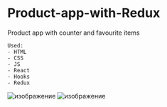 # Product-app-with-Redux

Product app with counter and favourite items
```
Used:
- HTML
- CSS
- JS
- React
- Hooks
- Redux
```
![изображение](https://github.com/Javez/Product-app-with-Redux/assets/66317972/67701e10-ceda-4b95-8710-f1944070f0b9)
![изображение](https://github.com/Javez/Product-app-with-Redux/assets/66317972/1397ae20-d0f7-4c65-ac80-547135ae7029)
